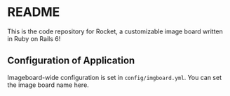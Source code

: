 # README

This is the code repository for Rocket, a customizable image board written in
Ruby on Rails 6!

## Configuration of Application

Imageboard-wide configuration is set in `config/imgboard.yml`. You can set the
image board name here.
